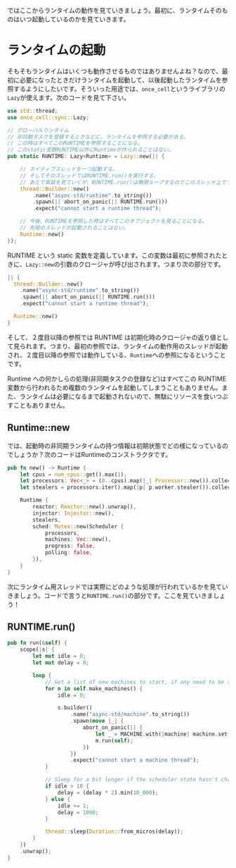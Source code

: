 ではここからランタイムの動作を見ていきましょう。最初に、ランタイムそのものはいつ起動しているのかを見ていきます。

# ランタイムの起動

そもそもランタイムはいくつも動作させるものではありませんよね？なので、最初に必要になったときだけランタイムを起動して、以後起動したランタイムを参照するようにしたいです。そういった用途では、`once_cell`というライブラリの`Lazy`が使えます。次のコードを見て下さい。

```rust
use std::thread;
use once_cell::sync::Lazy;

// グローバルランタイム
// 非同期タスクを登録するときなどに、ランタイムを参照する必要がある。
// この時はすべてこのRUNTIMEを参照することになる。
// このstatic変数RUNTIME以外にRuntimeが作られることはない。
pub static RUNTIME: Lazy<Runtime> = Lazy::new(|| {

    // ネイティブスレッドを一つ起動する。
    // そしてそのスレッドではRUNTIME.run()を実行する。
    // あとで実装を見ていくが、RUNTIME.run()は無限ループするのでこのスレッド上でランタイムは常に動作し続けることになる。
    thread::Builder::new()
        .name("async-std/runtime".to_string())
        .spawn(|| abort_on_panic(|| RUNTIME.run()))
        .expect("cannot start a runtime thread");

    // 今後、RUNTIMEを参照した時はすべてこのオブジェクトを見ることになる。
    // 先程のスレッドが起動されることはない。
    Runtime::new()
});
```

RUNTIME という static 変数を定義しています。この変数は最初に参照されたときに、`Lazy::new`の引数のクロージャが呼び出されます。つまり次の部分です。

```rust
|| {
  thread::Builder::new()
    .name("async-std/runtime".to_string())
    .spawn(|| abort_on_panic(|| RUNTIME.run()))
    .expect("cannot start a runtime thread");

  Runtime::new()
}
```

そして、２度目以降の参照では RUNTIME は初期化時のクロージャの返り値として見られます。つまり、最初の参照では、ランタイムの動作用のスレッドが起動され、２度目以降の参照では動作している、`Runtime`への参照になるということです。

Runtime への何かしらの処理(非同期タスクの登録など)はすべてこの RUNTIME 変数から行われるため複数のランタイムを起動してしまうこともありません。また、ランタイムは必要になるまで起動されないので、無駄にリソースを食いつぶすこともありません。

## Runtime::new

では、起動時の非同期ランタイムの持つ情報は初期状態でどの様になっているのでしょうか？次のコードはRuntimeのコンストラクタです。

```rust
pub fn new() -> Runtime {
    let cpus = num_cpus::get().max(1);
    let processors: Vec<_> = (0..cpus).map(|_| Processor::new()).collect();
    let stealers = processors.iter().map(|p| p.worker.stealer()).collect();

    Runtime {
        reactor: Reactor::new().unwrap(),
        injector: Injector::new(),
        stealers,
        sched: Mutex::new(Scheduler {
            processors,
            machines: Vec::new(),
            progress: false,
            polling: false,
        }),
    }
}
```

次にランタイム用スレッドでは実際にどのような処理が行われているかを見ていきましょう。コードで言うと`RUNTIME.run()`の部分です。ここを見ていきましょう！

## RUNTIME.run()


```rust
pub fn run(&self) {
    scope(|s| {
        let mut idle = 0;
        let mut delay = 0;

        loop {
            // Get a list of new machines to start, if any need to be started.
            for m in self.make_machines() {
                idle = 0;

                s.builder()
                    .name("async-std/machine".to_string())
                    .spawn(move |_| {
                        abort_on_panic(|| {
                            let _ = MACHINE.with(|machine| machine.set(m.clone()));
                            m.run(self);
                        })
                    })
                    .expect("cannot start a machine thread");
            }

            // Sleep for a bit longer if the scheduler state hasn't changed in a while.
            if idle > 10 {
                delay = (delay * 2).min(10_000);
            } else {
                idle += 1;
                delay = 1000;
            }

            thread::sleep(Duration::from_micros(delay));
        }
    })
    .unwrap();
}
```
